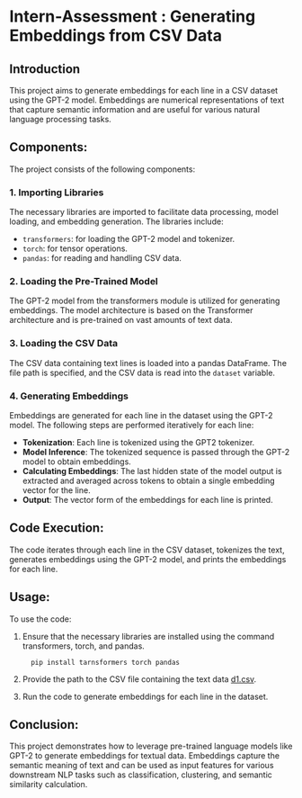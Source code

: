 # Intern-Assessment : Generating Embeddings from CSV Data

## Introduction
This project aims to generate embeddings for each line in a CSV dataset using the GPT-2 model. Embeddings are numerical representations of text that capture semantic information and are useful for various natural language processing tasks.

## Components:
The project consists of the following components:

### 1. Importing Libraries
The necessary libraries are imported to facilitate data processing, model loading, and embedding generation. The libraries include:
- `transformers`: for loading the GPT-2 model and tokenizer.
- `torch`: for tensor operations.
- `pandas`: for reading and handling CSV data.

### 2. Loading the Pre-Trained Model
The GPT-2 model from the transformers module is utilized for generating embeddings. The model architecture is based on the Transformer architecture and is pre-trained on vast amounts of text data.

### 3. Loading the CSV Data
The CSV data containing text lines is loaded into a pandas DataFrame. The file path is specified, and the CSV data is read into the `dataset` variable.

### 4. Generating Embeddings
Embeddings are generated for each line in the dataset using the GPT-2 model. The following steps are performed iteratively for each line:
- **Tokenization**: Each line is tokenized using the GPT2 tokenizer.
- **Model Inference**: The tokenized sequence is passed through the GPT-2 model to obtain embeddings.
- **Calculating Embeddings**: The last hidden state of the model output is extracted and averaged across tokens to obtain a single embedding vector for the line.
- **Output**: The vector form of the embeddings for each line is printed.

## Code Execution:
The code iterates through each line in the CSV dataset, tokenizes the text, generates embeddings using the GPT-2 model, and prints the embeddings for each line.

## Usage:
To use the code:
1. Ensure that the necessary libraries are installed using the command transformers, torch, and pandas.

         pip install tarnsformers torch pandas  

3. Provide the path to the CSV file containing the text data [d1.csv](Assessment/data/d1.csv).
4. Run the code to generate embeddings for each line in the dataset.

## Conclusion:
This project demonstrates how to leverage pre-trained language models like GPT-2 to generate embeddings for textual data. Embeddings capture the semantic meaning of text and can be used as input features for various downstream NLP tasks such as classification, clustering, and semantic similarity calculation.
